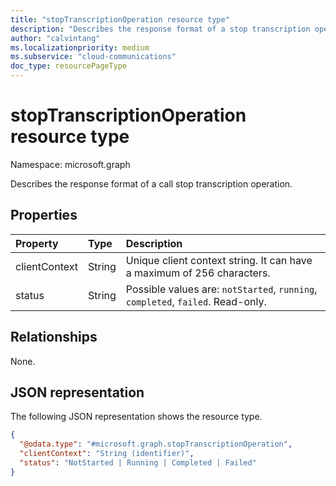 ```yaml
--- 
title: "stopTranscriptionOperation resource type"
description: "Describes the response format of a stop transcription operation."
author: "calvintang"
ms.localizationpriority: medium
ms.subservice: "cloud-communications"
doc_type: resourcePageType
---
```


# stopTranscriptionOperation resource type

Namespace: microsoft.graph

Describes the response format of a call stop transcription operation.

## Properties

| Property                       | Type                        | Description                                                                                                                                       |
| :----------------------------- | :---------------------------| :-------------------------------------------------------------------------------------------------------------------------------------------------|
| clientContext                  | String                      | Unique client context string. It can have a maximum of 256 characters.                                                                               |
| status                         | String                      | Possible values are: `notStarted`, `running`, `completed`, `failed`. Read-only.                                                 |

## Relationships
None.

## JSON representation

The following JSON representation shows the resource type.

<!-- {
  "blockType": "resource",
  "optionalProperties": [

  ],
  "@odata.type": "microsoft.graph.stopTranscriptionOperation"
}-->
```json
{
  "@odata.type": "#microsoft.graph.stopTranscriptionOperation",
  "clientContext": "String (identifier)",
  "status": "NotStarted | Running | Completed | Failed"
}
```

<!-- uuid: 8fcb5dbc-d5aa-4681-8e31-b001d5168d79
2024-11-12 14:57:30 UTC -->
<!-- {
  "type": "#page.annotation",
  "description": "stopTranscriptionOperation resource",
  "keywords": "",
  "section": "documentation",
  "tocPath": ""
}-->

